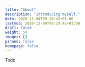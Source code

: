 ```yaml
---
title: "About"
description: "Introducing myself."
date: 2020-11-04T09:19:42+01:00
lastmod: 2020-11-04T09:19:42+01:00
draft: false
weight: 50
images: []
pinned: false
homepage: false
---
```


Todo
